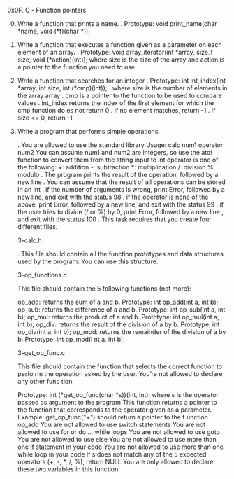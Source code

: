 0x0F. C - Function pointers

0. Write a function that prints a name.
   . Prototype: void print_name(char *name, void (*f)(char *));

1. Write a function that executes a function given as a parameter on each element of	an array.
   . Prototype: void array_iterator(int *array, size_t size, void (*action)(int));
     where size is the size of the array and action is a pointer to the function you     need to use

2. Write a function that searches for an integer
   . Prototype: int int_index(int *array, int size, int (*cmp)(int));
   . where size is the number of elements in the array array
   . cmp is a pointer to the function to be used to compare values
   . int_index returns the index of the first element for which the cmp function do	 es not	 return 0
   . If no element matches, return -1
   . If size <= 0, return -1

3. Write a program that performs simple operations.

   . You are allowed to use the standard library
     Usage: calc num1 operator num2
     You can assume num1 and num2 are integers, so use the atoi function to convert	 them from the string input to int
     operator is one of the following:
     +: addition
     -: subtraction
     *: multiplication
     /: division
     %: modulo
    . The program prints the result of the operation, followed by a new line
    . You can assume that the result of all operations can be stored in an int
    . if the number of arguments is wrong, print Error, followed by a new line, and	  exit with the status 98
    . if the operator is none of the above, print Error, followed by a new line, and 	  exit with the status 99
    . if the user tries to divide (/ or %) by 0, print Error, followed by a new line	  , and exit with the status 100
    . This task requires that you create four different files.

    3-calc.h

    . This file should contain all the function prototypes and data structures used	  by the program. You can use this structure:

    3-op_functions.c

    This file should contain the 5 following functions (not more):

    op_add: returns the sum of a and b. Prototype: int op_add(int a, int b);
    op_sub: returns the difference of a and b. Prototype: int op_sub(int a, int b);
    op_mul: returns the product of a and b. Prototype: int op_mul(int a, int b);
    op_div: returns the result of the division of a by b. Prototype: int op_div(int	a, int b);
    op_mod: returns the remainder of the division of a by b. Prototype: int op_mod(i	nt a, int b);

    3-get_op_func.c

    This file should contain the function that selects the correct function to perfo	rm the operation asked by the user. You’re not allowed to declare any other func    tion.

    Prototype: int (*get_op_func(char *s))(int, int);
    where s is the operator passed as argument to the program
    This function returns a pointer to the function that corresponds to the operator	given as a parameter. Example: get_op_func("+") should return a pointer to the f    unction op_add
    You are not allowed to use switch statements
    You are not allowed to use for or do ... while loops
    You are not allowed to use goto
    You are not allowed to use else
    You are not allowed to use more than one if statement in your code
    You are not allowed to use more than one while loop in your code
    If s does not match any of the 5 expected operators (+, -, *, /, %), return NULL
    You are only allowed to declare these two variables in this function: